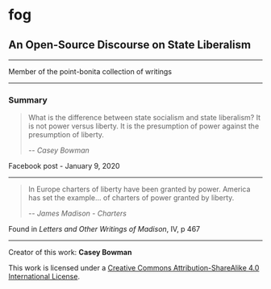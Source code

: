# fog
## An Open-Source Discourse on State Liberalism

---

Member of the point-bonita collection of writings 

---

### Summary

>What is the difference between state socialism and state liberalism? It is not power versus liberty. It is the presumption of power against the presumption of liberty.
>
>-- <cite> Casey Bowman</cite>

Facebook post - January 9, 2020

---


>In Europe charters of liberty have been granted by power. America has set the example... of charters of power granted by liberty.
>
>-- <cite>James Madison - *Charters*</cite>

Found in *Letters and Other Writings of Madison*, IV, p 467

---


Creator of this work: **Casey Bowman**

This work is licensed under a [Creative Commons Attribution-ShareAlike 4.0 International License](https://creativecommons.org/licenses/by-sa/4.0/).